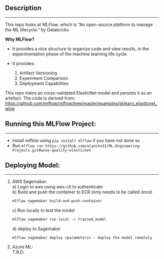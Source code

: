 ## Description
---
This repo looks at MLFlow, which is "An open-source platform to manage the ML lifecycle." by Databricks

**Why MLFlow?**
* It provides a nice structure to organize code and view results, in the experimentation phase of the machine learning life cycle.

* It provides:
    1. Artifact Versioning
    2. Experiment Comparison
    3. Deployment Capabilities

This repo trains an cross-validated ElasticNet model and persists it as an artefact. The code is derived from:
https://github.com/mlflow/mlflow/tree/master/examples/sklearn_elasticnet_wine

## Running this MLFlow Project:
---
* Install mlflow using ``` pip install mlflow ``` if you have not done so
* Run ```mlflow run https://github.com/alanchn31/ML-Engineering-Projects.git#wine-quality-elasticnet```

## Deploying Model:
---
1. AWS Sagemaker:  
    a) Login to aws using aws-cli to authenticate  
    b) Build and push the container to ECR (only needs to be called once)
    ```bash
    mlflow sagemaker build-and-push-container
    ```
    c) Run locally to test the model  
    ```bash
    mlflow sagemaker run-local -m trained_model
    ```
    d) deploy to Sagemaker
    ```
    mlflow sagemaker deploy <parameters> - deploy the model remotely
    ```

2. Azure ML:  
T.B.D.